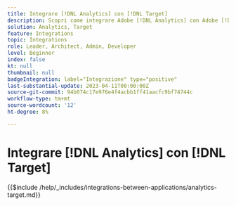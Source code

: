 ```yaml
---
title: Integrare [!DNL Analytics] con [!DNL Target]
description: Scopri come integrare Adobe [!DNL Analytics] con Adobe [!DNL Target].
solution: Analytics, Target
feature: Integrations
topic: Integrations
role: Leader, Architect, Admin, Developer
level: Beginner
index: false
kt: null
thumbnail: null
badgeIntegration: label="Integrazione" type="positive"
last-substantial-update: 2023-04-11T00:00:00Z
source-git-commit: 94b074c17e976e4f4acbb1ff41aacfc9bf74744c
workflow-type: tm+mt
source-wordcount: '12'
ht-degree: 8%

---
```



# Integrare [!DNL Analytics] con [!DNL Target]

{{$include /help/_includes/integrations-between-applications/analytics-target.md}}
